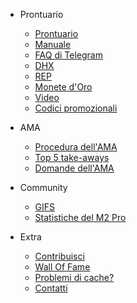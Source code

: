 - Prontuario   
    - [Prontuario](MDFiles/Handbook/handbook.md)   
    - [Manuale](MDFiles/Handbook/manual.md)
    - [FAQ di Telegram](MDFiles/Handbook/M2_FAQ.md)
    - [DHX](MDFiles/Handbook/DHX.md)
    - [REP](MDFiles/Handbook/Rep.md)
    - [Monete d'Oro](MDFiles/Handbook/goldcoins.md)
    - [Video](MDFiles/Handbook/videos.md)
    - [Codici promozionali](MDFiles/Handbook/promocodes.md)

- AMA
    - [Procedura dell'AMA](MDFiles/AMA/AMA_Procedure.md)
    - [Top 5 take-aways](MDFiles/AMA/AMA_top5.md)
    - [Domande dell'AMA](MDFiles/AMA/AMA.md)

- Community
    - [GIFS](MDFiles/WallOfFame/gifs.md)
    - [Statistiche del M2 Pro](MDFiles/WallOfFame/m2prostats.md)

- Extra
    - [Contribuisci](MDFiles/Contact/contact.md)
    - [Wall Of Fame](MDFiles/WallOfFame/main.md)
    - [Problemi di cache?](MDFiles/Contact/cache.md)
    - [Contatti](https://t.me/Dutchdev)


